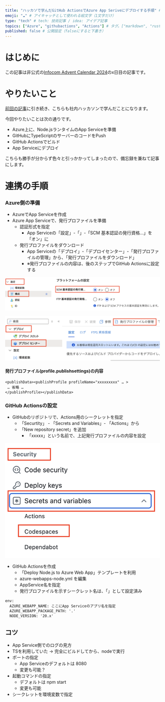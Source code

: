 ```yaml
---
title: "ハッカソで学んだGitHub ActionsでAzure App Seriveにデプロイする手順" # 記事のタイトル
emoji: "☁️" # アイキャッチとして使われる絵文字（1文字だけ）
type: "tech" # tech: 技術記事 / idea: アイデア記事
topics: ["Azure", "githubactions", "Actions"] # タグ。["markdown", "rust", "aws"]のように指定する
published: false # 公開設定（falseにすると下書き）
---
```


# はじめに

この記事は非公式の[Infocom Advent Calendar 2024](https://qiita.com/advent-calendar/2024/infocom)のx日目の記事です。


# やりたいこと

[前回の記事](https://zenn.dev/mganeko/articles/study-github-codespaces)に引き続き、こちらも社内ハッカソンで学んだことになります。

今回やりたいことは次の通りです。

- Azure上に、Node.jsランタイムのApp Serviceを準備
- GitHubにTypeScriptのサーバーのコードをPush
- GitHub Actionsでビルド
- App Serviceにデプロイ

こちらも勝手が分からず色々と引っかかってしまったので、備忘録を兼ねて記事にします。

# 連携の手順

### Azure側の準備

- AzureでApp Serviceを作成
- Azure App Serviceで、発行プロファイルを準備
  - 認証形式を指定
    - App Serviceの「設定」-「」-「SCM 基本認証の発行資格...」を「オン」に
  - 発行プロファイルをダウンロード
    - App Serviceの「デプロイ」-「デプロイセンター」-「発行プロファイルの管理」から、「発行プロファイルをダウンロード」
    - ※発行プロファイルの内容は、後のステップでGitHub Actionsに設定する

![start-codespace](/images/app-service-scm.png)

![start-codespace](/images/app-service-profile.png)


#### 発行プロファイル(profile.publishsettings)の内容

```
<publishData><publishProfile profileName="xxxxxxxxx" … >
 … 省略 …
</publishProfile></publishData>
```

### GitHub Actionsの設定

- GitHubのリポジトリで、Actions用のシークレットを指定
  - 「Securtity」 - 「Secrets and Variables」- 「Actions」から
  - 「New repository secret」を追加
    - 「xxxxx」という名前で、上記発行プロファイルの内容を設定

![start-codespace](/images/setting-secrets.png)

- GitHub Actionsを作成
  - 「Deploy Node.js to Azure Web App」テンプレートを利用
  - azure-webapps-node.yml を編集
  - AppService名を指定
  - 発行プロファイルを示すシークレット名は、「」として設定済み


```:yaml
env:
  AZURE_WEBAPP_NAME: ここにApp Serviceのアプリ名を指定 
  AZURE_WEBAPP_PACKAGE_PATH: '.'
  NODE_VERSION: '20.x'
```

## コツ

- App Service側でのログの見方
- TSを利用していた → 完全にビルドしてから、nodeで実行
- ポートの指定
  - App Serviceのデフォルトは 8080
  - 変更も可能？
- 起動コマンドの指定
  - デフォルトは npm start
  - 変更も可能
- シークレットを環境変数で指定
